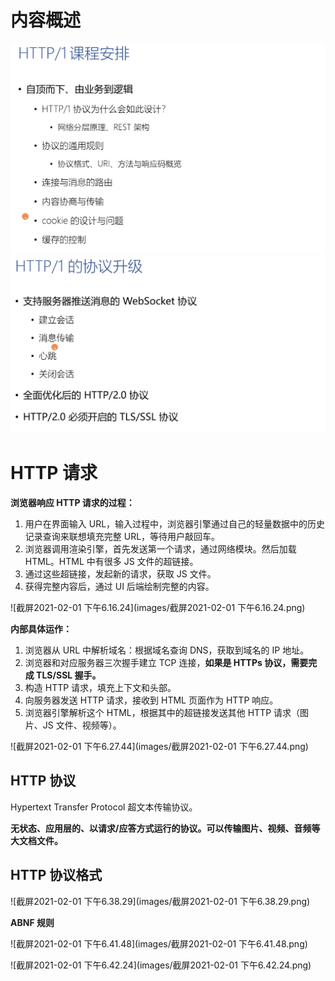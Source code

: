 # 内容概述

<img src="images/截屏2021-02-01 下午6.10.23.png" alt="截屏2021-02-01 下午6.10.23" style="zoom:50%;" />

<img src="images/截屏2021-02-01 下午6.11.21.png" alt="截屏2021-02-01 下午6.11.21" style="zoom:50%;" />

# HTTP 请求

**浏览器响应 HTTP 请求的过程：**

1. 用户在界面输入 URL，输入过程中，浏览器引擎通过自己的轻量数据中的历史记录查询来联想填充完整 URL，等待用户敲回车。
2. 浏览器调用渲染引擎，首先发送第一个请求，通过网络模块。然后加载 HTML。HTML 中有很多 JS 文件的超链接。
3. 通过这些超链接，发起新的请求，获取 JS 文件。
4. 获得完整内容后，通过 UI 后端绘制完整的内容。

![截屏2021-02-01 下午6.16.24](images/截屏2021-02-01 下午6.16.24.png)





**内部具体运作：**

1. 浏览器从 URL 中解析域名：根据域名查询 DNS，获取到域名的 IP 地址。
2. 浏览器和对应服务器三次握手建立 TCP 连接，**如果是 HTTPs 协议，需要完成 TLS/SSL 握手。**
3. 构造 HTTP 请求，填充上下文和头部。
4. 向服务器发送 HTTP 请求，接收到 HTML 页面作为 HTTP 响应。
5. 浏览器引擎解析这个 HTML，根据其中的超链接发送其他 HTTP 请求（图片、JS 文件、视频等）。

![截屏2021-02-01 下午6.27.44](images/截屏2021-02-01 下午6.27.44.png)





## HTTP 协议

Hypertext Transfer Protocol 超文本传输协议。

**无状态、应用层的、以请求/应答方式运行的协议。可以传输图片、视频、音频等大文档文件。**

## HTTP 协议格式

![截屏2021-02-01 下午6.38.29](images/截屏2021-02-01 下午6.38.29.png)



**ABNF 规则**

![截屏2021-02-01 下午6.41.48](images/截屏2021-02-01 下午6.41.48.png)

![截屏2021-02-01 下午6.42.24](images/截屏2021-02-01 下午6.42.24.png)





















